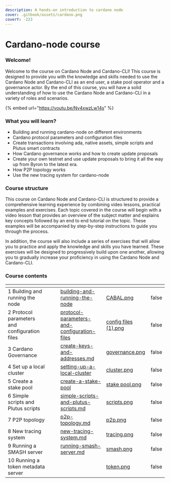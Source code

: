 ```yaml
---
description: A hands-on introduction to cardano node
cover: .gitbook/assets/cardano.png
coverY: -223
---
```


# Cardano-node course

### Welcome!&#x20;

Welcome to the course on Cardano Node and Cardano-CLI! This course is designed to provide you with the knowledge and skills needed to use the Cardano Node and Cardano-CLI as an end user, a stake pool operator and a governance actor. By the end of this course, you will have a solid understanding of how to use the Cardano Node and Cardano-CLI in a variety of roles and scenarios.

{% embed url="https://youtu.be/Ny4xwzLw14s" %}

### What you will learn?

* Building and running cardano-node on different environments
* Cardano protocol parameters and configuration files
* Create transactions involving ada, native assets, simple scripts and Plutus smart contracts&#x20;
* How Cardano governance works and how to create update proposals
* Create your own testnet and use update proposals to bring it all the way up from Byron to the latest era.&#x20;
* How P2P topology works
* Use the new tracing system for cardano-node

### Course structure

This course on Cardano Node and Cardano-CLI is structured to provide a comprehensive learning experience by combining video lessons, practical examples and exercises. Each topic covered in the course will begin with a video lesson that provides an overview of the subject matter and explains key concepts followed by an end to end tutorial on the topic. These examples will be accompanied by step-by-step instructions to guide you through the process.

In addition, the course will also include a series of exercises that will allow you to practice and apply the knowledge and skills you have learned. These exercises will be designed to progressively build upon one another, allowing you to gradually increase your proficiency in using the Cardano Node and Cardano-CLI.&#x20;

### Course contents

<table data-card-size="large" data-view="cards"><thead><tr><th></th><th></th><th></th><th data-hidden data-card-target data-type="content-ref"></th><th data-hidden data-card-cover data-type="files"></th><th data-hidden data-type="checkbox"></th></tr></thead><tbody><tr><td>1 Building and running the node</td><td></td><td></td><td><a href="building-and-running-the-node/">building-and-running-the-node</a></td><td><a href=".gitbook/assets/CABAL.png">CABAL.png</a></td><td>false</td></tr><tr><td>2 Protocol parameters and configuration files</td><td></td><td></td><td><a href="protocol-parameters-and-configuration-files/">protocol-parameters-and-configuration-files</a></td><td><a href=".gitbook/assets/config files (1).png">config files (1).png</a></td><td>false</td></tr><tr><td>3 Cardano Governance</td><td></td><td></td><td><a href="building-and-running-the-node/create-keys-and-addresses.md">create-keys-and-addresses.md</a></td><td><a href=".gitbook/assets/governance.png">governance.png</a></td><td>false</td></tr><tr><td>4 Set up a local cluster</td><td></td><td></td><td><a href="setting-up-a-local-cluster/">setting-up-a-local-cluster</a></td><td><a href=".gitbook/assets/cluster.png">cluster.png</a></td><td>false</td></tr><tr><td>5 Create a stake pool</td><td></td><td></td><td><a href="create-a-stake-pool/">create-a-stake-pool</a></td><td><a href=".gitbook/assets/stake pool.png">stake pool.png</a></td><td>false</td></tr><tr><td>6 Simple scripts and Plutus scripts</td><td></td><td></td><td><a href="simple-scripts-and-plutus-scripts.md">simple-scripts-and-plutus-scripts.md</a></td><td><a href=".gitbook/assets/scripts.png">scripts.png</a></td><td>false</td></tr><tr><td>7 P2P topology</td><td></td><td></td><td><a href="p2p-topology.md">p2p-topology.md</a></td><td><a href=".gitbook/assets/p2p.png">p2p.png</a></td><td>false</td></tr><tr><td>8 New tracing system</td><td></td><td></td><td><a href="new-tracing-system.md">new-tracing-system.md</a></td><td><a href=".gitbook/assets/tracing.png">tracing.png</a></td><td>false</td></tr><tr><td>9 Running a SMASH server</td><td></td><td></td><td><a href="running-smash-server.md">running-smash-server.md</a></td><td><a href=".gitbook/assets/smash.png">smash.png</a></td><td>false</td></tr><tr><td>10 Running a token metadata server</td><td></td><td></td><td></td><td><a href=".gitbook/assets/token.png">token.png</a></td><td>false</td></tr></tbody></table>



##
